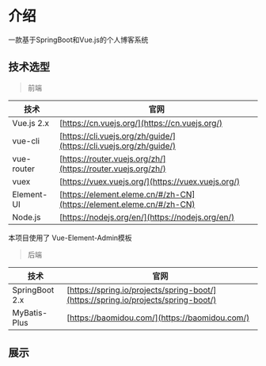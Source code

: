 # 介绍

一款基于SpringBoot和Vue.js的个人博客系统

## 技术选型

> 前端

|技术|官网|
|----|----|
| Vue.js 2.x | [https://cn.vuejs.org/](https://cn.vuejs.org/) |
| vue-cli | [https://cli.vuejs.org/zh/guide/](https://cli.vuejs.org/zh/guide/) |
| vue-router | [https://router.vuejs.org/zh/](https://router.vuejs.org/zh/) |
| vuex | [https://vuex.vuejs.org/](https://vuex.vuejs.org/) |
| Element-UI | [https://element.eleme.cn/#/zh-CN](https://element.eleme.cn/#/zh-CN) |
| Node.js | [https://nodejs.org/en/](https://nodejs.org/en/) |

本项目使用了 Vue-Element-Admin模板

> 后端

|技术|官网|
|----|----|
| SpringBoot 2.x | [https://spring.io/projects/spring-boot/](https://spring.io/projects/spring-boot/) |
| MyBatis-Plus | [https://baomidou.com/](https://baomidou.com/) |

## 展示

